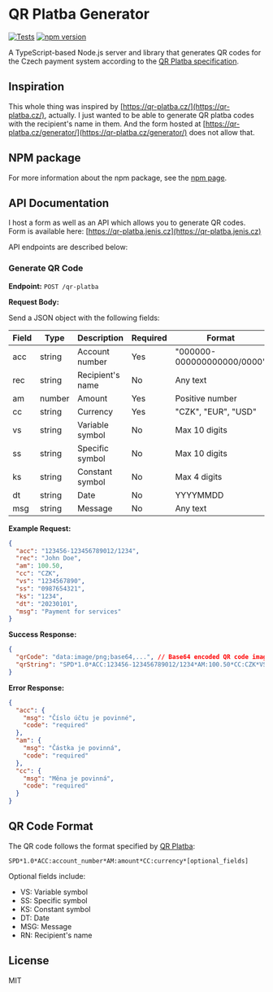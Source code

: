 # QR Platba Generator

[![Tests](https://github.com/vilemj-Viclick/QR-Platba-Generator/actions/workflows/tests.yml/badge.svg)](https://github.com/vilemj-Viclick/QR-Platba-Generator/actions/workflows/tests.yml)
[![npm version](https://img.shields.io/npm/v/qr-platba-generator.svg)](https://www.npmjs.com/package/qr-platba-generator)

A TypeScript-based Node.js server and library that generates QR codes for the Czech payment system according to
the [QR Platba specification](https://qr-platba.cz/pro-vyvojare/specifikace-formatu/).

## Inspiration
This whole thing was inspired by [https://qr-platba.cz/](https://qr-platba.cz/), actually.
I just wanted to be able to generate QR platba codes with the recipient's name in them.
And the form hosted at [https://qr-platba.cz/generator/](https://qr-platba.cz/generator/) does not allow that.

## NPM package
For more information about the npm package, see the [npm page](https://www.npmjs.com/package/qr-platba-generator).

## API Documentation
I host a form as well as an API which allows you to generate QR codes. 
Form is available here: [https://qr-platba.jenis.cz](https://qr-platba.jenis.cz)

API endpoints are described below:

### Generate QR Code

**Endpoint:** `POST /qr-platba`

**Request Body:**

Send a JSON object with the following fields:

| Field | Type   | Description      | Required | Format                     |
|-------|--------|------------------|----------|----------------------------|
| acc   | string | Account number   | Yes      | "000000-000000000000/0000" |
| rec   | string | Recipient's name | No       | Any text                   |
| am    | number | Amount           | Yes      | Positive number            |
| cc    | string | Currency         | Yes      | "CZK", "EUR", "USD"        |
| vs    | string | Variable symbol  | No       | Max 10 digits              |
| ss    | string | Specific symbol  | No       | Max 10 digits              |
| ks    | string | Constant symbol  | No       | Max 4 digits               |
| dt    | string | Date             | No       | YYYYMMDD                   |
| msg   | string | Message          | No       | Any text                   |

**Example Request:**

```json
{
  "acc": "123456-123456789012/1234",
  "rec": "John Doe",
  "am": 100.50,
  "cc": "CZK",
  "vs": "1234567890",
  "ss": "0987654321",
  "ks": "1234",
  "dt": "20230101",
  "msg": "Payment for services"
}
```

**Success Response:**

```json
{
  "qrCode": "data:image/png;base64,...", // Base64 encoded QR code image
  "qrString": "SPD*1.0*ACC:123456-123456789012/1234*AM:100.50*CC:CZK*VS:1234567890*SS:0987654321*KS:1234*DT:20230101*MSG:Payment for services*RN:John Doe"
}
```

**Error Response:**

```json
{
  "acc": {
    "msg": "Číslo účtu je povinné",
    "code": "required"
  },
  "am": {
    "msg": "Částka je povinná",
    "code": "required"
  },
  "cc": {
    "msg": "Měna je povinná",
    "code": "required"
  }
}
```

## QR Code Format

The QR code follows the format specified by [QR Platba](https://qr-platba.cz/pro-vyvojare/specifikace-formatu/):

```
SPD*1.0*ACC:account_number*AM:amount*CC:currency*[optional_fields]
```

Optional fields include:

- VS: Variable symbol
- SS: Specific symbol
- KS: Constant symbol
- DT: Date
- MSG: Message
- RN: Recipient's name

## License

MIT
